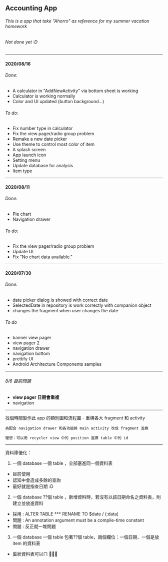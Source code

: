 ## Accounting App
###### This is a app that take "Ahorro" as reference for my summer vacation homework 
###### Not done yet :D

-------
#### 2020/08/16
###### Done:
- A calculator in "AddNewActivity" via bottom sheet is working
- Calculator is working normally
- Color and UI updated (button background...)
###### To do:
- Fix number type in calculator 
- Fix the view pager/radio group problem
- Remake a new date picker
- Use theme to control most color of item
- A splash screen
- App launch icon
- Setting menu
- Update database for analysis
- Item type
-------
#### 2020/08/11
###### Done:
- Pie chart
- Navigation drawer
###### To do:
- Fix the view pager/radio group problem
- Update UI
- Fix "No chart data available."
-------
#### 2020/07/30
###### Done:
- date picker dialog is showed with correct date
- SelectedDate in repository is work correctly with companion object
- changes the fragment when user changes the date
###### To do
- banner view pager
- view pager 2
- navigation drawer
- navigation bottom
- prettify UI
- Android Architecture Components samples
-------
###### 8/6 目前問題 
- **view pager 日期會重複**
- navigation 
-------



找個時間製作此 app 的類別圖和流程圖
    - 重構各大 fragment 和 activity
    
    為配合 navigation drawer 和各功能將 main activity 改成 fragment 互換
    
    理想：可以用 recycler view 中的 position 選擇 table 中的 id
------
資料庫優化：
1. 一個 database 一個 table ，全部塞進同一個資料表
- 目前使用
- 認知中會造成多餘的查詢
- 最好就是指查日期 :D
2. 一個 database ??個 table ，新增資料時，若沒有以該日期命名之資料表，則建立並放進資料
- 採用 : ALTER TABLE *** RENAME TO $date / (:data)
- 問題 : An annotation argument must be a compile-time constant
- 問題 : 反正就一堆問題
3. 一個 database 一個 table 包著??個 table，兩個欄位：一個日期、一個是放 item 的資料表
- 巢狀資料表可以ㄇ 🤔🤔🤔
